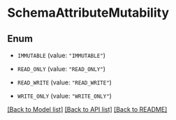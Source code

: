 # SchemaAttributeMutability

## Enum


* `IMMUTABLE` (value: `"IMMUTABLE"`)

* `READ_ONLY` (value: `"READ_ONLY"`)

* `READ_WRITE` (value: `"READ_WRITE"`)

* `WRITE_ONLY` (value: `"WRITE_ONLY"`)


[[Back to Model list]](../README.md#documentation-for-models) [[Back to API list]](../README.md#documentation-for-api-endpoints) [[Back to README]](../README.md)


